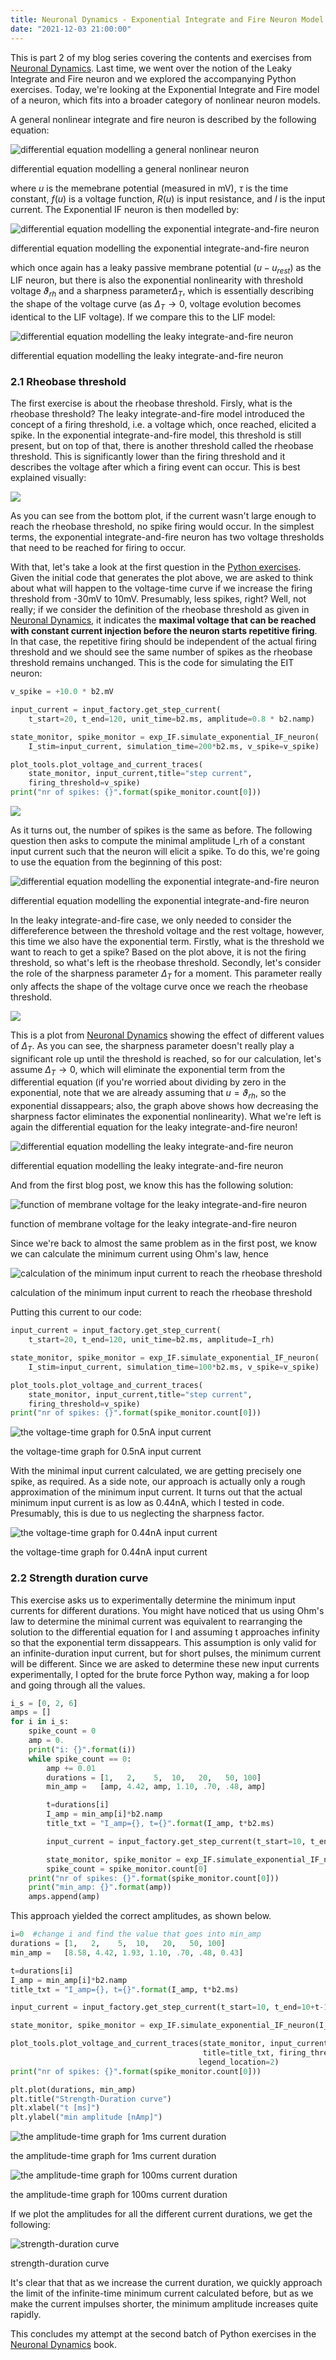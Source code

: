 ```yaml
---
title: Neuronal Dynamics - Exponential Integrate and Fire Neuron Model
date: "2021-12-03 21:00:00"
---
```


This is part 2 of my blog series covering the contents and exercises from [Neuronal Dynamics](https://neuronaldynamics.epfl.ch/). Last time, we went over the notion of the Leaky Integrate and Fire neuron and we explored the accompanying Python exercises. Today, we're looking at the Exponential Integrate and Fire model of a neuron, which fits into a broader category of nonlinear neuron models.

A general nonlinear integrate and fire neuron is described by the following equation:

![differential equation modelling a general nonlinear neuron](./nonlinear.png)

differential equation modelling a general nonlinear neuron

where $u$ is the memebrane potential (measured in mV), $\tau$ is the time constant, $f(u)$ is a voltage function, $R(u)$ is input resistance, and $I$ is the input current. The Exponential IF neuron is then modelled by:

![differential equation modelling the exponential integrate-and-fire neuron](./exp-if.png)

differential equation modelling the exponential integrate-and-fire neuron

which once again has a leaky passive membrane potential $(u-u_{rest})$ as the LIF neuron, but there is also the exponential nonlinearity with threshold voltage $\vartheta_{rh}$ and a sharpness parameter$\Delta_T$, which is essentially describing the shape of the voltage curve (as $\Delta_T\rightarrow0$, voltage evolution becomes identical to the LIF voltage). If we compare this to the LIF model:

![differential equation modelling the leaky integrate-and-fire neuron](./leaky_diff.png)

differential equation modelling the leaky integrate-and-fire neuron

### 2.1 Rheobase threshold

The first exercise is about the rheobase threshold. Firsly, what is the rheobase threshold? The leaky integrate-and-fire model introduced the concept of a firing threshold, i.e. a voltage which, once reached, elicited a spike. In the exponential integrate-and-fire model, this threshold is still present, but on top of that, there is another threshold called the rheobase threshold. This is significantly lower than the firing threshold and it describes the voltage after which a firing event can occur. This is best explained visually:

![](./voltage_spike_rh.png)

As you can see from the bottom plot, if the current wasn't large enough to reach the rheobase threshold, no spike firing would occur. In the simplest terms, the exponential integrate-and-fire neuron has two voltage thresholds that need to be reached for firing to occur.

With that, let's take a look at the first question in the [Python exercises](https://neuronaldynamics-exercises.readthedocs.io/en/latest/exercises/exponential-integrate-and-fire.html). Given the initial code that generates the plot above, we are asked to think about what will happen to the voltage-time curve if we increase the firing threshold from -30mV to 10mV. Presumably, less spikes, right? Well, not really; if we consider the definition of the rheobase threshold as given in [Neuronal Dynamics](https://neuronaldynamics.epfl.ch/), it indicates the **maximal voltage that can be reached with constant current injection before the neuron starts repetitive firing**. In that case, the repetitive firing should be independent of the actual firing threshold and we should see the same number of spikes as the rheobase threshold remains unchanged. This is the code for simulating the EIT neuron:

```python
v_spike = +10.0 * b2.mV

input_current = input_factory.get_step_current(
    t_start=20, t_end=120, unit_time=b2.ms, amplitude=0.8 * b2.namp)

state_monitor, spike_monitor = exp_IF.simulate_exponential_IF_neuron(
    I_stim=input_current, simulation_time=200*b2.ms, v_spike=v_spike)

plot_tools.plot_voltage_and_current_traces(
    state_monitor, input_current,title="step current",
    firing_threshold=v_spike)
print("nr of spikes: {}".format(spike_monitor.count[0]))
```

![](./rh_spikes.png)

As it turns out, the number of spikes is the same as before. The following question then asks to compute the minimal amplitude I_rh of a constant input current such that the neuron will elicit a spike. To do this, we're going to use the equation from the beginning of this post:

![differential equation modelling the exponential integrate-and-fire neuron](./exp-if.png)

differential equation modelling the exponential integrate-and-fire neuron

In the leaky integrate-and-fire case, we only needed to consider the differeference between the threshold voltage and the rest voltage, however, this time we also have the exponential term. Firstly, what is the threshold we want to reach to get a spike? Based on the plot above, it is not the firing threshold, so what's left is the rheobase threshold. Secondly, let's consider the role of the sharpness parameter $\Delta_T$ for a moment. This parameter really only affects the shape of the voltage curve once we reach the rheobase threshold.

![](./sharpness.png)

This is a plot from [Neuronal Dynamics](https://neuronaldynamics.epfl.ch/) showing the effect of different values of $\Delta_T$. As you can see, the sharpness parameter doesn't really play a significant role up until the threshold is reached, so for our calculation, let's assume $\Delta_T\rightarrow0$, which will eliminate the exponential term from the differential equation (if you're worried about dividing by zero in the exponential, note that we are already assuming that $u=\vartheta_{rh}$, so the exponential dissappears; also, the graph above shows how decreasing the sharpness factor eliminates the exponential nonlinearity). What we're left is again the differential equation for the leaky integrate-and-fire neuron!

![differential equation modelling the leaky integrate-and-fire neuron](./leaky_diff.png)

differential equation modelling the leaky integrate-and-fire neuron

And from the first blog post, we know this has the following solution:

![function of membrane voltage for the leaky integrate-and-fire neuron](./leaky.png)

function of membrane voltage for the leaky integrate-and-fire neuron

Since we're back to almost the same problem as in the first post, we know we can calculate the minimum current using Ohm's law, hence

![calculation of the minimum input current to reach the rheobase threshold](./min_current.png)

calculation of the minimum input current to reach the rheobase threshold

Putting this current to our code:

```python
input_current = input_factory.get_step_current(
    t_start=20, t_end=120, unit_time=b2.ms, amplitude=I_rh)

state_monitor, spike_monitor = exp_IF.simulate_exponential_IF_neuron(
    I_stim=input_current, simulation_time=100*b2.ms, v_spike=v_spike)

plot_tools.plot_voltage_and_current_traces(
    state_monitor, input_current,title="step current",
    firing_threshold=v_spike)
print("nr of spikes: {}".format(spike_monitor.count[0]))
```

![the voltage-time graph for 0.5nA input current](./0.5.png)

the voltage-time graph for 0.5nA input current

With the minimal input current calculated, we are getting precisely one spike, as required. As a side note, our approach is actually only a rough approximation of the minimum input current. It turns out that the actual minimum input current is as low as 0.44nA, which I tested in code. Presumably, this is due to us neglecting the sharpness factor.

![the voltage-time graph for 0.44nA input current](./0.44.png)

the voltage-time graph for 0.44nA input current

### 2.2 Strength duration curve

This exercise asks us to experimentally determine the minimum input currents for different durations. You might have noticed that us using Ohm's law to determine the minimal current was equivalent to rearranging the solution to the differential equation for I and assuming t approaches infinity so that the exponential term dissappears. This assumption is only valid for an infinite-duration input current, but for short pulses, the minimum current will be different. Since we are asked to determine these new input currents experimentally, I opted for the brute force Python way, making a for loop and going through all the values.

```python
i_s = [0, 2, 6]
amps = []
for i in i_s:
    spike_count = 0
    amp = 0.
    print("i: {}".format(i))
    while spike_count == 0:
        amp += 0.01
        durations = [1,   2,    5,  10,   20,   50, 100]
        min_amp =   [amp, 4.42, amp, 1.10, .70, .48, amp]

        t=durations[i]
        I_amp = min_amp[i]*b2.namp
        title_txt = "I_amp={}, t={}".format(I_amp, t*b2.ms)

        input_current = input_factory.get_step_current(t_start=10, t_end=10+t-1, unit_time=b2.ms, amplitude=I_amp)

        state_monitor, spike_monitor = exp_IF.simulate_exponential_IF_neuron(I_stim=input_current, simulation_time=(t+20)*b2.ms)
        spike_count = spike_monitor.count[0]
    print("nr of spikes: {}".format(spike_monitor.count[0]))
    print("min_amp: {}".format(amp))
    amps.append(amp)
```

This approach yielded the correct amplitudes, as shown below.

```python
i=0  #change i and find the value that goes into min_amp
durations = [1,   2,    5,  10,   20,   50, 100]
min_amp =   [8.58, 4.42, 1.93, 1.10, .70, .48, 0.43]

t=durations[i]
I_amp = min_amp[i]*b2.namp
title_txt = "I_amp={}, t={}".format(I_amp, t*b2.ms)

input_current = input_factory.get_step_current(t_start=10, t_end=10+t-1, unit_time=b2.ms, amplitude=I_amp)

state_monitor, spike_monitor = exp_IF.simulate_exponential_IF_neuron(I_stim=input_current, simulation_time=(t+20)*b2.ms)

plot_tools.plot_voltage_and_current_traces(state_monitor, input_current,
                                           title=title_txt, firing_threshold=exp_IF.FIRING_THRESHOLD_v_spike,
                                          legend_location=2)
print("nr of spikes: {}".format(spike_monitor.count[0]))

plt.plot(durations, min_amp)
plt.title("Strength-Duration curve")
plt.xlabel("t [ms]")
plt.ylabel("min amplitude [nAmp]")
```

![the amplitude-time graph for 1ms current duration](./1ms.png)

the amplitude-time graph for 1ms current duration

![the amplitude-time graph for 100ms current duration](./100ms.png)

the amplitude-time graph for 100ms current duration

If we plot the amplitudes for all the different current durations, we get the following:

![strength-duration curve](./strength.png)

strength-duration curve

It's clear that that as we increase the current duration, we quickly approach the limit of the infinite-time minimum current calculated before, but as we make the current impulses shorter, the minimum amplitude increases quite rapidly.

This concludes my attempt at the second batch of Python exercises in the [Neuronal Dynamics](https://neuronaldynamics.epfl.ch/) book.